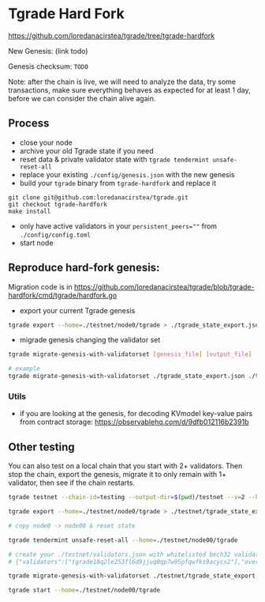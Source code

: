 # Tgrade Hard Fork


https://github.com/loredanacirstea/tgrade/tree/tgrade-hardfork

New Genesis:
(link todo)

Genesis checksum: `TODO`

Note: after the chain is live, we will need to analyze the data, try some transactions, make sure everything behaves as expected for at least 1 day, before we can consider the chain alive again.

## Process

* close your node
* archive your old Tgrade state if you need
* reset data & private validator state with `tgrade tendermint unsafe-reset-all`
* replace your existing `./config/genesis.json` with the new genesis
* build your `tgrade` binary from `tgrade-hardfork` and replace it
```
git clone git@github.com:loredanacirstea/tgrade.git
git checkout tgrade-hardfork
make install
```
* only have active validators in your `persistent_peers=""` from `./config/config.toml` 
* start node

## Reproduce hard-fork genesis:

Migration code is in https://github.com/loredanacirstea/tgrade/blob/tgrade-hardfork/cmd/tgrade/hardfork.go

* export your current Tgrade genesis

```sh
tgrade export --home=./testnet/node0/tgrade > ./tgrade_state_export.json
```

* migrade genesis changing the validator set

```sh
tgrade migrate-genesis-with-validatorset [genesis_file] [output_file] [hardfork_index] [validator_addresses_file]

# example
tgrade migrate-genesis-with-validatorset ./tgrade_state_export.json ./tgrade_state_export_migrated.json 2 ./tgrade_validators.json
```

### Utils

* if you are looking at the genesis, for decoding KVmodel key-value pairs from contract storage: https://observablehq.com/d/9dfb012116b2391b


## Other testing

You can also test on a local chain that you start with 2+ validators. Then stop the chain, export the genesis, migrate it to only remain with 1+ validator, then see if the chain restarts.

```sh
tgrade testnet --chain-id=testing --output-dir=$(pwd)/testnet --v=2 --keyring-backend=test --commit-timeout=1500ms --minimum-gas-prices=""

tgrade export --home=./testnet/node0/tgrade > ./testnet/tgrade_state_export.json

# copy node0 -> node00 & reset state

tgrade tendermint unsafe-reset-all --home=./testnet/node00/tgrade

# create your ./testnet/validators.json with whitelisted bech32 validator addresses, one of which should be your `node0` address and oversight member addresses e.g.
# {"validators":["tgrade18q2le253fl6d9jjuq0qp7w95pfqwfks9acycs2"],"oversight":["tgrade18q2le253fl6d9jjuq0qp7w95pfqwfks9acycs2"]}

tgrade migrate-genesis-with-validatorset ./testnet/tgrade_state_export.json ./testnet/tgrade_state_export_migrated.json 2 ./testnet/validators.json && rm ./testnet/node00/tgrade/config/genesis.json && cp ./testnet/tgrade_state_export_migrated.json ./testnet/node00/tgrade/config/genesis.json

tgrade start --home=./testnet/node00/tgrade
```
